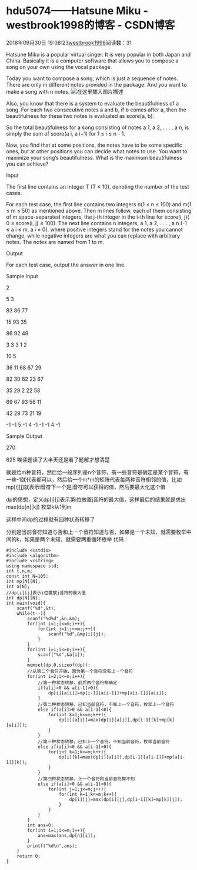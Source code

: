 # hdu5074——Hatsune Miku - westbrook1998的博客 - CSDN博客





2018年09月30日 19:08:23[westbrook1998](https://me.csdn.net/westbrook1998)阅读数：31








> 
Hatsune Miku is a popular virtual singer. It is very popular in both Japan and China. Basically it is a computer software that allows you to compose a song on your own using the vocal package.

Today you want to compose a song, which is just a sequence of notes. There are only m different notes provided in the package. And you want to make a song with n notes.
![在这里插入图片描述](https://odzkskevi.qnssl.com/81a91ea1b0eca30a2fd32ede2f9e2c42?v=1538079188)

Also, you know that there is a system to evaluate the beautifulness of a song. For each two consecutive notes a and b, if b comes after a, then the beautifulness for these two notes is evaluated as score(a, b).

So the total beautifulness for a song consisting of notes a 1, a 2, . . . , a n, is simply the sum of score(a i, a i+1) for 1 ≤ i ≤ n - 1.

Now, you find that at some positions, the notes have to be some specific ones, but at other positions you can decide what notes to use. You want to maximize your song’s beautifulness. What is the maximum beautifulness you can achieve?

Input

The first line contains an integer T (T ≤ 10), denoting the number of the test cases.

For each test case, the first line contains two integers n(1 ≤ n ≤ 100) and m(1 ≤ m ≤ 50) as mentioned above. Then m lines follow, each of them consisting of m space-separated integers, the j-th integer in the i-th line for score(i, j)( 0 ≤ score(i, j) ≤ 100). The next line contains n integers, a 1, a 2, . . . , a n (-1 ≤ a i ≤ m, a i ≠ 0), where positive integers stand for the notes you cannot change, while negative integers are what you can replace with arbitrary notes. The notes are named from 1 to m.

Output

For each test case, output the answer in one line.

Sample Input

2

5 3

83 86 77

15 93 35

86 92 49

3 3 3 1 2

10 5

36 11 68 67 29

82 30 62 23 67

35 29 2 22 58

69 67 93 56 11

42 29 73 21 19

-1 -1 5 -1 4 -1 -1 -1 4 -1

Sample Output

270

625
唉读题读了大半天还是看了题解才想清楚

就是给m种音符，然后给一段序列是n个音符，有一些音符是确定是某个音符，有一些-1就代表都可以，然后给一个m*m的矩阵代表每两种音符相邻的值，比如mp[i][j]就表示i音符下一个是j音符可以获得的值，然后要最大化这个值

dp的思想，定义dp[i][j]表示第i位放置j音符的最大值，这样最后的结果就是求出max(dp[n][k]) 枚举k从1到m

这样中间dp的过程就有四种状态转移了

分别是当前音符知道与否和上一个音符知道与否，如果是一个未知，就需要枚举中间的k，如果是两个未知，就需要两重循环枚举
代码：

```
#include <cstdio>
#include <algorithm>
#include <cstring>
using namespace std;
int t,n,m;
const int N=105;
int mp[N][N];
int a[N];
//dp[i][j]表示i位置放j音符的最大值
int dp[N][N];
int main(void){
    scanf("%d",&t);
    while(t--){
        scanf("%d%d",&n,&m);
        for(int i=1;i<=m;i++){
            for(int j=1;j<=m;j++){
                scanf("%d",&mp[i][j]);
            }
        }
        for(int i=1;i<=n;i++){
            scanf("%d",&a[i]);
        }
        memset(dp,0,sizeof(dp));
        //从第二个音符开始，因为第一个音符没有上一个音符
        for(int i=2;i<=n;i++){
            //第一种状态转移，前后两个音符都确定
            if(a[i]>0 && a[i-1]>0){
                dp[i][a[i]]=dp[i-1][a[i-1]]+mp[a[i-1]][a[i]];
            }
            //第二种状态转移，已知当前音符，不知上一个音符，枚举上一个音符
            else if(a[i]>0 && a[i-1]<0){
                for(int k=1;k<=m;k++){
                    dp[i][a[i]]=max(dp[i][a[i]],dp[i-1][k]+mp[k][a[i]]);
                }
            }
            //第三种状态转移，已知上一个音符，不知当前音符，枚举当前音符
            else if(a[i]<0 && a[i-1]>0){
                for(int k=1;k<=m;k++){
                    dp[i][k]=max(dp[i][a[i]],dp[i-1][a[i-1]]+mp[a[i-1]][k]);
                }
            }
            //第四种状态转移，上一个音符和当前音符都不知
            else if(a[i]<0 && a[i-1]<0){
                for(int j=1;j<=m;j++){
                    for(int k=1;k<=m;k++){
                        dp[i][j]=max(dp[i][j],dp[i-1][k]+mp[k][j]);
                    }
                }
            }
        }
        int ans=0;
        for(int i=1;i<=m;i++){
            ans=max(ans,dp[n][i]);
        }
        printf("%d\n",ans);
    }
    return 0;
}
```






